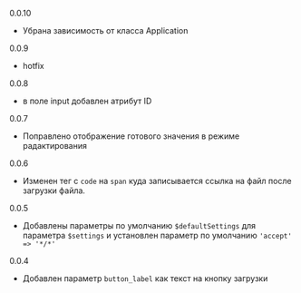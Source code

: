0.0.10
- Убрана зависимость от класса Application
 
0.0.9
- hotfix 

0.0.8
- в поле input добавлен атрибут ID 

0.0.7
- Поправлено отображение готового значения в режиме радактирования

0.0.6
- Изменен тег с `code` на `span` куда записывается ссылка на файл после загрузки файла.

0.0.5
- Добавлены параметры по умолчанию `$defaultSettings` для параметра `$settings` и установлен параметр по умолчанию `'accept' => '*/*'`

0.0.4
- Добавлен параметр `button_label` как текст на кнопку загрузки
